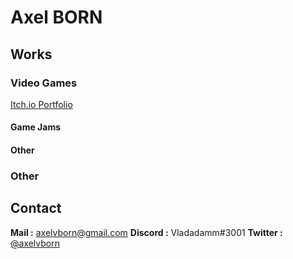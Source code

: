 # Axel BORN

## Works

### Video Games

[Itch.io Portfolio](https://axelvborn.itch.io/)

#### Game Jams

#### Other

### Other

## Contact

**Mail :** <axelvborn@gmail.com>
**Discord :** Vladadamm#3001
**Twitter :** [@axelvborn](https://twitter.com/axelvborn)